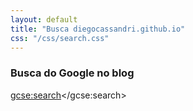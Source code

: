 ```yaml
---
layout: default
title: "Busca diegocassandri.github.io"
css: "/css/search.css"
---
```

### Busca do Google no blog
<div id="google-custom-search">
<script>
  (function() {
    var cx = '017642871977066725036:p1ib2bbqpdm';
    var gcse = document.createElement('script');
    gcse.type = 'text/javascript';
    gcse.async = true;
    gcse.src = 'https://cse.google.com/cse.js?cx=' + cx;
    var s = document.getElementsByTagName('script')[0];
    s.parentNode.insertBefore(gcse, s);
  })();
</script>


<gcse:search></gcse:search></div>


